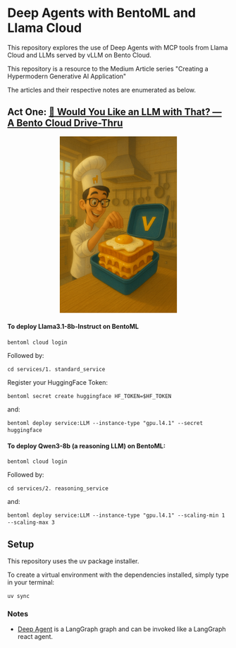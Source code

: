 # Deep Agents with BentoML and Llama Cloud
This repository explores the use of Deep Agents with MCP tools from Llama Cloud and LLMs served by vLLM on Bento Cloud.

This repository is a resource to the Medium Article series "Creating a Hypermodern Generative AI Application"

The articles and their respective notes are enumerated as below.

## Act One: [🥡 Would You Like an LLM with That? — A Bento Cloud Drive-Thru](https://medium.com/mitb-for-all/would-you-like-an-llm-with-that-a-bento-cloud-drive-thru-7e70f77277d2)
<p align="center">
    <img src="./images/ActOne/ActOne.png" height="400">
</p>

#### To deploy Llama3.1-8b-Instruct on BentoML
```
bentoml cloud login
```

Followed by:
```
cd services/1. standard_service
```

Register your HuggingFace Token:
```
bentoml secret create huggingface HF_TOKEN=$HF_TOKEN
```

and:
```
bentoml deploy service:LLM --instance-type "gpu.l4.1" --secret huggingface
```

#### To deploy Qwen3-8b (a reasoning LLM) on BentoML:
```
bentoml cloud login
```

Followed by:
```
cd services/2. reasoning_service
```

and:
```
bentoml deploy service:LLM --instance-type "gpu.l4.1" --scaling-min 1 --scaling-max 3
```

## Setup
This repository uses the uv package installer.

To create a virtual environment with the dependencies installed, simply type in your terminal:
```
uv sync
```

### Notes
- [Deep Agent](https://github.com/hwchase17/deepagents) is a LangGraph graph and can be invoked like a LangGraph react agent.